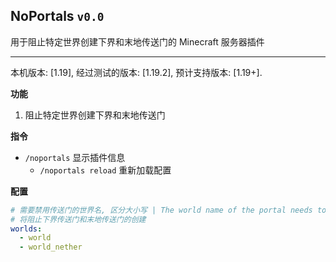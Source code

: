 ## NoPortals `v0.0`
用于阻止特定世界创建下界和末地传送门的 Minecraft 服务器插件

---

本机版本: [1.19], 经过测试的版本: [1.19.2], 预计支持版本: [1.19+].


**功能**
1. 阻止特定世界创建下界和末地传送门


**指令**
- `/noportals` 显示插件信息
    - `/noportals reload` 重新加载配置


**配置**
```yaml
# 需要禁用传送门的世界名, 区分大小写 | The world name of the portal needs to be disabled, case-sensitive
# 将阻止下界传送门和末地传送门的创建
worlds:
  - world
  - world_nether
```
